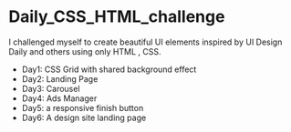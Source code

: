 # Daily_CSS_HTML_challenge

I challenged myself to create beautiful UI elements inspired by UI Design Daily and others using only HTML , CSS.

- Day1: CSS Grid with shared background effect
- Day2: Landing Page
- Day3: Carousel
- Day4: Ads Manager
- Day5: a responsive finish button
- Day6: A design site landing page
